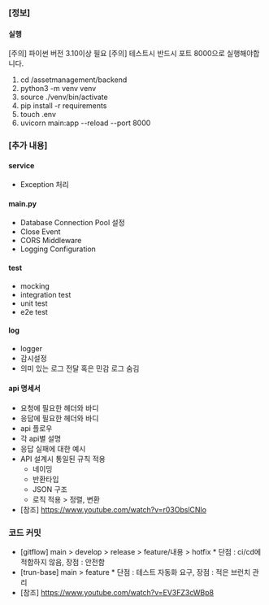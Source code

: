### [정보] 
#### 실행
[주의] 파이썬 버전 3.10이상 필요
[주의] 테스트시 반드시 포트 8000으로 실행해야합니다.
1. cd /assetmanagement/backend
2. python3 -m venv venv 
3. source ./venv/bin/activate
4. pip install -r requirements
5. touch .env 
6. uvicorn main:app --reload --port 8000

### [추가 내용]
#### service
- Exception 처리

#### main.py
- Database Connection Pool 설정
- Close Event
- CORS Middleware
- Logging Configuration

#### test
- mocking
- integration test
- unit test
- e2e test

#### log
- logger
- 감시설정
- 의미 있는 로그 전달 혹은 민감 로그 숨김

#### api 명세서
- 요청에 필요한 헤더와 바디 
- 응답에 필요한 헤더와 바디
- api 플로우
- 각 api별 설명
- 응답 실패에 대한 예시
- API 설계시 통일된 규칙 적용
    - 네이밍
    - 반환타입
    - JSON 구조
    - 로직 적용 > 정렬, 변환
- [참조] https://www.youtube.com/watch?v=r03ObslCNlo

### 코드 커밋
- [gitflow] main > develop > release > feature/내용 > hotfix * 단점 : ci/cd에 적합하지 않음, 장점 : 안전함
- [trun-base] main > feature * 단점 : 테스트 자동화 요구, 장점 : 적은 브런치 관리
- [참조] https://www.youtube.com/watch?v=EV3FZ3cWBp8
